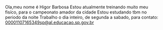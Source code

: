 Ola,meu nome é Higor Barbosa
Estou atualmente treinando muito meu fisíco, para o campeonato amador da cidade 
Estou estudando tbm no periodo da noite
Trabalho o dia inteiro, de segunda a sabado,
para contato: 00001107165349sp@al.educacao.sp.gov.br
